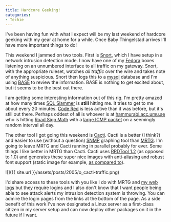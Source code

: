 ```yaml
---
title: Hardcore Geeking!
categories:
- Techie
---
```


I've been having fun with what I expect will be my last weekend of hardcore geeking with my gear at home for a while. Once Baby Thingelstad arrives I'll have more important things to do!

This weekend I jammed on two tools. First is [Snort](http://www.snort.org/), which I have setup in a network intrusion detection mode. I now have one of my [Fedora](http://www.redhat.com/fedora/) boxes listening on an unnumbered interface to all traffic on my gateway. Snort, with the appropriate ruleset, watches _all traffic_ over the wire and takes note of anything suspicious. Snort then logs this to a [mysql](http://www.mysql.com/) database and I'm using [BASE](http://sourceforge.net/projects/secureideas/) to review the information. BASE is nothing to get excited about, but it seems to be the best out there.

I am getting some interesting information out of this rig. I'm pretty amazed at how many times [SQL Slammer](http://www.snort.org/pub-bin/sigs.cgi?sid=2003) is **still** hitting me. It tries to get to me about every 20 minutes. [Code Red](http://www.snort.org/pub-bin/sigs.cgi?sid=1256) is less active than it was before, but it's still out there. Perhaps oddest of all is whoever is at [hammurabi.acc.umu.se](http://hammurabi.acc.umu.se/) who is hitting [Road Sign Math](http://www.roadsignmath.com/) with a [large ICMP packet](http://www.snort.org/pub-bin/sigs.cgi?sid=499) on a seemingly random interval all day.

The other tool I got going this weekend is [Cacti](http://www.cacti.net/). Cacti is a better (I think?) and easier to use (without a question) [SNMP](http://www.snmp.com/) graphing tool than [MRTG](http://people.ee.ethz.ch/~oetiker/webtools/mrtg/). I'm going to leave MRTG and Cacti running in parallel probably for ever. Some things I like better in MRTG than Cacti. Cacti uses [RRDTool 1.2](http://people.ee.ethz.ch/~oetiker/webtools/rrdtool/) (as opposed to 1.0) and generates these super nice images with anti-aliasing and robust font support (static image for example, [as compared to](/thingelstad/fun-with-mrtg-and-snmp)).

![]({{ site.url }}/assets/posts/2005/o_cacti-traffic.png)

I'd share access to these tools with you like I do with MRTG and [my web logs](http://thingelstad.com/s/weblog/img) but they require logins and I also don't know that I want people being able to see attack alerts my intrusion detection system is throwing. You can admire the login pages from the links at the bottom of the page. As a side benefit of this work I've now designated a Linux server as a first-class citizen in my server setup and can now deploy other packages on it in the future if I want.
